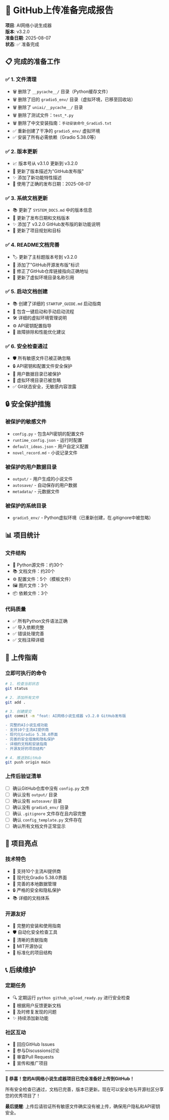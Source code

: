 # 🎉 GitHub上传准备完成报告

**项目**: AI网络小说生成器  
**版本**: v3.2.0  
**准备日期**: 2025-08-07  
**状态**: ✅ 准备完成

## 📋 完成的准备工作

### ✅ 1. 文件清理
- 🗑️ 删除了 `__pycache__/` 目录（Python缓存文件）
- 🗑️ 删除了旧的 `gradio5_env/` 目录（虚拟环境，已移至回收站）
- 🗑️ 删除了 `uniai/__pycache__/` 目录
- 🗑️ 删除了测试文件：`test_*.py`
- 🗑️ 删除了中文安装指南：`手动安装命令_Gradio5.txt`
- ✅ 重新创建了干净的 `gradio5_env/` 虚拟环境
- ✅ 安装了所有必需依赖（Gradio 5.38.0等）

### ✅ 2. 版本更新
- 📈 版本号从 v3.1.0 更新到 v3.2.0
- 📝 更新了版本描述为"GitHub发布版"
- ✨ 添加了新功能特性描述
- 📅 使用了正确的发布日期：2025-08-07

### ✅ 3. 系统文档更新
- 📚 更新了 `SYSTEM_DOCS.md` 中的版本信息
- 📅 更新了发布日期和文档版本
- ✨ 添加了 v3.2.0 GitHub发布版的新功能说明
- 🎯 更新了项目规划和目标

### ✅ 4. README文档完善
- 🏷️ 更新了主标题版本号到 v3.2.0
- 🚀 添加了"GitHub开源发布版"标识
- 🔗 修正了GitHub仓库链接指向正确地址
- 📂 更新了虚拟环境目录名称引用

### ✅ 5. 启动文档创建
- 📚 创建了详细的 `STARTUP_GUIDE.md` 启动指南
- 🚀 包含一键启动和手动启动流程
- 🛠️ 详细的虚拟环境管理说明
- ⚙️ API密钥配置指导
- 🔧 故障排除和性能优化建议

### ✅ 6. 安全检查通过
- 🛡️ 所有敏感文件已被正确忽略
- 🔒 API密钥和配置文件安全保护
- 📁 用户数据目录已被保护
- 🚫 虚拟环境目录已被忽略
- ✅ Git状态安全，无敏感内容泄露

## 🔒 安全保护措施

### 被保护的敏感文件
- `config.py` - 包含API密钥的配置文件
- `runtime_config.json` - 运行时配置
- `default_ideas.json` - 用户自定义配置
- `novel_record.md` - 小说记录文件

### 被保护的用户数据目录
- `output/` - 用户生成的小说文件
- `autosave/` - 自动保存的用户数据
- `metadata/` - 元数据文件

### 被保护的系统目录
- `gradio5_env/` - Python虚拟环境（已重新创建，在.gitignore中被忽略）

## 📊 项目统计

### 文件结构
- 📄 Python源文件：约30个
- 📚 文档文件：约20个
- ⚙️ 配置文件：5个（模板文件）
- 🖼️ 图片文件：3个
- 📦 依赖文件：3个

### 代码质量
- ✅ 所有Python文件语法正确
- ✅ 导入依赖完整
- ✅ 错误处理完善
- ✅ 文档注释详细

## 🚀 上传指南

### 立即可执行的命令
```bash
# 1. 检查当前状态
git status

# 2. 添加所有文件
git add .

# 3. 创建提交
git commit -m "feat: AI网络小说生成器 v3.2.0 GitHub发布版

- 完整的AI小说生成功能
- 支持10个主流AI提供商
- 现代化Gradio 5.38.0界面
- 完善的安全措施和隐私保护
- 详细的文档和安装指南
- 开源友好的项目结构"

# 4. 推送到GitHub
git push origin main
```

### 上传后验证清单
- [ ] 确认GitHub仓库中没有 `config.py` 文件
- [ ] 确认没有 `output/` 目录
- [ ] 确认没有 `autosave/` 目录
- [ ] 确认没有 `gradio5_env/` 目录
- [ ] 确认 `.gitignore` 文件存在且内容完整
- [ ] 确认 `config_template.py` 文件存在
- [ ] 确认所有文档文件正常显示

## 🎯 项目亮点

### 技术特色
- 🤖 支持10个主流AI提供商
- 🎨 现代化Gradio 5.38.0界面
- 💾 完善的本地数据管理
- 🔒 严格的安全和隐私保护
- 📚 详细的文档体系

### 开源友好
- 📖 完整的安装和使用指南
- 🛡️ 自动化安全检查工具
- 🤝 清晰的贡献指南
- 📄 MIT开源协议
- 🔧 标准化的项目结构

## 📞 后续维护

### 定期任务
- 🔍 定期运行 `python github_upload_ready.py` 进行安全检查
- 📝 根据用户反馈更新文档
- 🐛 及时修复发现的问题
- ✨ 持续添加新功能

### 社区互动
- 👥 回应GitHub Issues
- 💬 参与Discussions讨论
- 🤝 审查Pull Requests
- 📢 宣传和推广项目

---

**🎉 恭喜！您的AI网络小说生成器项目已完全准备好上传到GitHub！**

所有安全检查已通过，文档已完善，版本已更新。现在可以安全地与开源社区分享您的优秀项目了！

**最后提醒**: 上传后请验证所有敏感文件确实没有被上传，确保用户隐私和API密钥安全。
